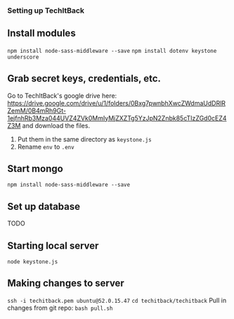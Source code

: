### Setting up TechItBack

## Install modules
`npm install node-sass-middleware --save`
`npm install dotenv keystone underscore`

## Grab secret keys, credentials, etc.

 Go to TechItBack's google drive here: https://drive.google.com/drive/u/1/folders/0Bxg7pwnbhXwcZWdmaUdDRlRZemM/0B4mRh9Gt-1ejfnhRb3Mza044UVZ4ZVk0MmIyMjZXZTg5YzJpN2Znbk85cTIzZGd0cEZ4Z3M and download the files.
   1. Put them in the same directory as `keystone.js`
   2. Rename `env` to `.env`
  
## Start mongo
`npm install node-sass-middleware --save`

## Set up database
TODO

## Starting local server
`node keystone.js`

## Making changes to server
`ssh -i techitback.pem ubuntu@52.0.15.47`
`cd techitback/techitback`
Pull in changes from git repo:
`bash pull.sh`
